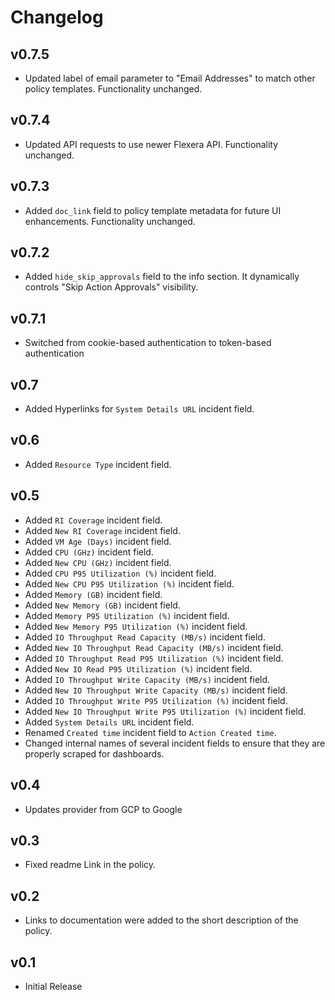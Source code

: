 # Changelog

## v0.7.5

- Updated label of email parameter to "Email Addresses" to match other policy templates. Functionality unchanged.

## v0.7.4

- Updated API requests to use newer Flexera API. Functionality unchanged.

## v0.7.3

- Added `doc_link` field to policy template metadata for future UI enhancements. Functionality unchanged.

## v0.7.2

- Added `hide_skip_approvals` field to the info section. It dynamically controls "Skip Action Approvals" visibility.

## v0.7.1

- Switched from cookie-based authentication to token-based authentication

## v0.7

- Added Hyperlinks for `System Details URL` incident field.

## v0.6

- Added `Resource Type` incident field.

## v0.5

- Added `RI Coverage` incident field.
- Added `New RI Coverage` incident field.
- Added `VM Age (Days)` incident field.
- Added `CPU (GHz)` incident field.
- Added `New CPU (GHz)` incident field.
- Added `CPU P95 Utilization (%)` incident field.
- Added `New CPU P95 Utilization (%)` incident field.
- Added `Memory (GB)` incident field.
- Added `New Memory (GB)` incident field.
- Added `Memory P95 Utilization (%)` incident field.
- Added `New Memory P95 Utilization (%)` incident field.
- Added `IO Throughput Read Capacity (MB/s)` incident field.
- Added `New IO Throughput Read Capacity (MB/s)` incident field.
- Added `IO Throughput Read P95 Utilization (%)` incident field.
- Added `New IO Read P95 Utilization (%)` incident field.
- Added `IO Throughput Write Capacity (MB/s)` incident field.
- Added `New IO Throughput Write Capacity (MB/s)` incident field.
- Added `IO Throughput Write P95 Utilization (%)` incident field.
- Added `New IO Throughput Write P95 Utilization (%)` incident field.
- Added `System Details URL` incident field.
- Renamed `Created time` incident field to `Action Created time`.
- Changed internal names of several incident fields to ensure that they are properly scraped for dashboards.

## v0.4

- Updates provider from GCP to Google

## v0.3

- Fixed readme Link in the policy.

## v0.2

- Links to documentation were added to the short description of the policy.

## v0.1

- Initial Release

